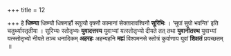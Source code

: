 +++
title = 12

+++
हे **धिष्ण्या** धिष्ण्यौ धिषणार्हौ स्तुत्यौ वृषणौ कामानां सेक्तारावश्विनौ **सूरिभिः** । ‘सुपां सुपो भवन्ति' इति चतुर्थ्यास्तृतीया । सूरिभ्यः स्तोतृभ्यः **युवादत्तस्य** युवाभ्यां यत्स्तोतृभ्यो दीयते तत् तथा **युवानीतस्थ** युवाभ्यां यत्स्तोतृभ्यो नीयते तञ्च धनादिकम् **अहरहः** अहन्यहनि **मह्यं** विश्वमनसे स्तोत्रं कुर्वाणाय युवां **शिक्षतं** प्रयच्छतम् ॥